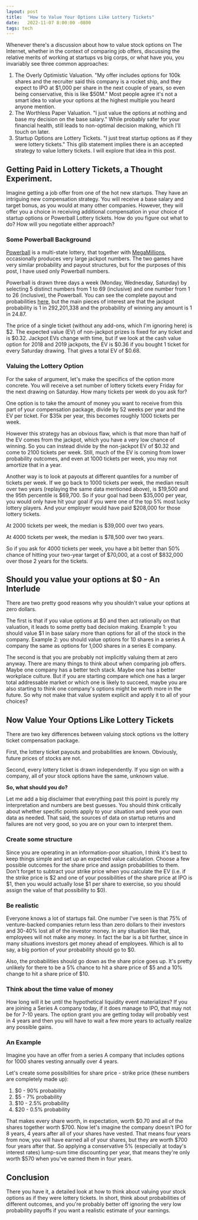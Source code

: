 ```yaml
---
layout: post
title:  "How to Value Your Options Like Lottery Tickets"
date:   2022-11-07 8:00:00 -0800
tags: tech
---
```

Whenever there's a discussion about how to value stock options on The Internet, whether in the context of comparing job offers, discussing the relative merits of working at startups vs big corps, or what have you, you invariably see three common approaches:

1. The Overly Optimistic Valuation. "My offer includes options for 100k shares and the recruiter said this company is a rocket ship, and they expect to IPO at $1,000 per share in the next couple of years, so even being conservative, this is like $50M." Most people agree it's not a smart idea to value your options at the highest multiple you heard anyone mention.
2. The Worthless Paper Valuation. "I just value the options at nothing and base my decision on the base salary." While probably safer for your financial health, still leads to non-optimal decision making, which I'll touch on later.
3. Startup Options are Lottery Tickets. "I just treat startup options as if they were lottery tickets." This glib statement implies there is an accepted strategy to value lottery tickets. I will explore that idea in this post.

## Getting Paid in Lottery Tickets, a Thought Experiment.
Imagine getting a job offer from one of the hot new startups. They have an intriguing new compensation strategy. You will receive a base salary and target bonus, as you would at many other companies. However, they will offer you a choice in receiving additional compensation in your choice of startup options or Powerball Lottery tickets. How do you figure out what to do? How will you negotiate either approach?

### Some Powerball Background
[Powerball](https://powerball.com/) is a multi-state lottery, that together with [MegaMillions](https://www.megamillions.com/), occasionally produces very large jackpot numbers. The two games have very similar probability and payout structures, but for the purposes of this post, I have used only Powerball numbers.

Powerball is drawn three days a week (Monday, Wednesday, Saturday) by selecting 5 distinct numbers from 1 to 69 (inclusive) and one number from 1 to 26 (inclusive), the Powerball. You can see the complete payout and probabilities [here](https://www.calottery.com/draw-games/powerball#section-content-4-3), but the main pieces of interest are that the jackpot probability is 1 in 292,201,338 and the probability of winning any amount is 1 in 24.87.

The price of a single ticket (without any add-ons, which I'm ignoring here) is $2. The expected value (EV) of non-jackpot prizes is fixed for any ticket and is $0.32. Jackpot EVs change with time, but if we look at the cash value option for 2018 and 2019 jackpots, the EV is $0.36 if you bought 1 ticket for every Saturday drawing. That gives a total EV of $0.68.

### Valuing the Lottery Option
For the sake of argument, let's make the specifics of the option more concrete. You will receive a set number of lottery tickets every Friday for the next drawing on Saturday. How many tickets per week do you ask for?

One option is to take the amount of money you want to receive from this part of your compensation package, divide by 52 weeks per year and the EV per ticket. For $35k per year, this becomes roughly 1000 tickets per week.

However this strategy has an obvious flaw, which is that more than half of the EV comes from the jackpot, which you have a very low chance of winning. So you can instead divide by the non-jackpot EV of $0.32 and come to 2100 tickets per week. Still, much of the EV is coming from lower probability outcomes, and even at 1000 tickets per week, you may not amortize that in a year.

Another way is to look at payouts at different quantiles for a number of tickets per week. If we go back to 1000 tickets per week, the median result over two years (replaying the same data mentioned above), is $19,500 and the 95th percentile is $69,700. So if your goal had been $35,000 per year, you would only have hit your goal if you were one of the top 5% most lucky lottery players. And your employer would have paid $208,000 for those lottery tickets.

At 2000 tickets per week, the median is $39,000 over two years.

At 4000 tickets per week, the median is $78,500 over two years.

So if you ask for 4000 tickets per week, you have a bit better than 50% chance of hitting your two-year target of $70,000, at a cost of $832,000 over those 2 years for the tickets.

## Should you value your options at $0 - An Interlude
There are two pretty good reasons why you shouldn't value your options at zero dollars.

The first is that if you value options at $0 and then act rationally on that valuation, it leads to some pretty bad decision making. Example 1: you should value $1 in base salary more than options for all of the stock in the company. Example 2: you should value options for 10 shares in a series A company the same as options for 1,000 shares in a series E company.

The second is that you are probably not implicitly valuing them at zero anyway. There are many things to think about when comparing job offers. Maybe one company has a better tech stack. Maybe one has a better workplace culture. But if you are starting compare which one has a larger total addressable market or which one is likely to succeed, maybe you are also starting to think one company's options might be worth more in the future. So why not make that value system explicit and apply it to all of your choices?

## Now Value Your Options Like Lottery Tickets
There are two key differences between valuing stock options vs the lottery ticket compensation package.

First, the lottery ticket payouts and probabilities are known. Obviously, future prices of stocks are not.

Second, every lottery ticket is drawn independently. If you sign on with a company, all of your stock options have the same, unknown value.

**So, what should you do?**

Let me add a big disclaimer that everything past this point is purely my interpretation and numbers are best guesses. You should think critically about whether specific points apply to your situation and seek your own data as needed. That said, the sources of data on startup returns and failures are not very good, so you are on your own to interpret them.

### Create some structure
Since you are operating in an information-poor situation, I think it's best to keep things simple and set up an expected value calculation. Choose a few possible outcomes for the share price and assign probabilities to them. Don't forget to subtract your strike price when you calculate the EV (i.e. if the strike price is $2 and one of your possibilities of the share price at IPO is $1, then you would actually lose $1 per share to exercise, so you should assign the value of that possibility to $0).

### Be realistic
Everyone knows a lot of startups fail. One number I've seen is that 75% of venture-backed companies return less than zero dollars to their investors and 30-40% lost all of the investor money. In any situation like that, employees will not make any money. In fact the bar is a bit further, since in many situations investors get money ahead of employees. Which is all to say, a big portion of your probability should go to $0.

Also, the probabilities should go down as the share price goes up. It's pretty unlikely for there to be a 5% chance to hit a share price of $5 and a 10% change to hit a share price of $10.

### Think about the time value of money
How long will it be until the hypothetical liquidity event materializes? If you are joining a Series A company today, if it does manage to IPO, that may not be for 7-10 years. The option grant you are getting today will probably vest in 4 years and then you will have to wait a few more years to actually realize any possible gains.

### An Example
Imagine you have an offer from a series A company that includes options for 1000 shares vesting annually over 4 years. 

Let's create some possibilities for share price - strike price (these numbers are completely made up):
1. $0 - 90% probability
2. $5 - 7% probability
3. $10 - 2.5% probability
4. $20 - 0.5% probability

That makes every share worth, in expectation, worth $0.70 and all of the shares together worth $700. Now let's imagine the company doesn't IPO for 8 years, 4 years after all of your shares have vested. That means four years from now, you will have earned all of your shares, but they are worth $700 four years after that. So applying a conservative 5% (especially at today's interest rates) lump-sum time discounting per year, that means they're only worth $570 when you've earned them in four years.

## Conclusion
There you have it, a detailed look at how to think about valuing your stock options as if they were lottery tickets. In short, think about probabilities of different outcomes, and you're probably better off ignoring the very low probability payoffs if you want a realistic estimate of your earnings.
